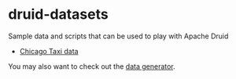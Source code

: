 # druid-datasets
Sample data and scripts that can be used to play with Apache Druid

* [Chicago Taxi data](doc/chicagoTaxiData/README.MD)

You may also want to check out the [data generator](https://github.com/implydata/druid-datagenerator).
